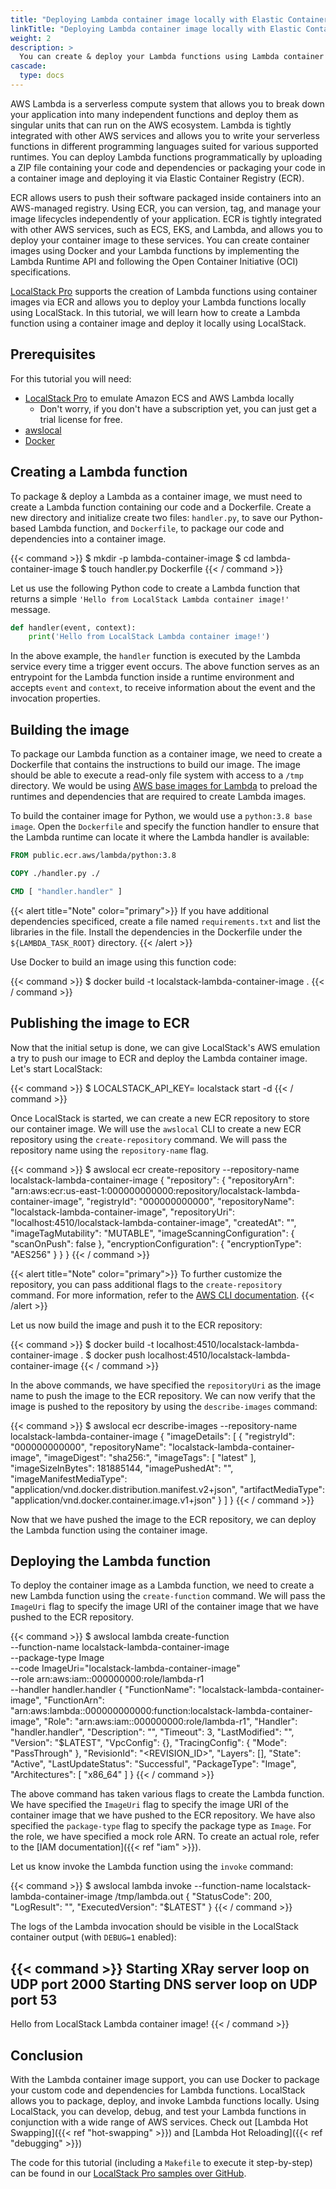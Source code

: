 ```yaml
---
title: "Deploying Lambda container image locally with Elastic Container Registry (ECR) using LocalStack"
linkTitle: "Deploying Lambda container image locally with Elastic Container Registry (ECR) using LocalStack"
weight: 2
description: >
  You can create & deploy your Lambda functions using Lambda container image by packaging your code and dependencies in a Docker image! Learn how you can create a Lambda container image using a local Elastic Container Registry (ECR) in LocalStack.
cascade:
  type: docs
---
```


AWS Lambda is a serverless compute system that allows you to break down your application into many independent functions and deploy them as singular units that can run on the AWS ecosystem. Lambda is tightly integrated with other AWS services and allows you to write your serverless functions in different programming languages suited for various supported runtimes. You can deploy Lambda functions programmatically by uploading a ZIP file containing your code and dependencies or packaging your code in a container image and deploying it via Elastic Container Registry (ECR).

ECR allows users to push their software packaged inside containers into an AWS-managed registry. Using ECR, you can version, tag, and manage your image lifecycles independently of your application. ECR is tightly integrated with other AWS services, such as ECS, EKS, and Lambda, and allows you to deploy your container image to these services. You can create container images using Docker and your Lambda functions by implementing the Lambda Runtime API and following the Open Container Initiative (OCI) specifications.

[LocalStack Pro](https://localstack.cloud) supports the creation of Lambda functions using container images via ECR and allows you to deploy your Lambda functions locally using LocalStack. In this tutorial, we will learn how to create a Lambda function using a container image and deploy it locally using LocalStack.

## Prerequisites

For this tutorial you will need:

- [LocalStack Pro](https://localstack.cloud/pricing/) to emulate Amazon ECS and AWS Lambda locally
  - Don't worry, if you don't have a subscription yet, you can just get a trial license for free.
- [awslocal](https://docs.localstack.cloud/integrations/aws-cli/#localstack-aws-cli-awslocal)
- [Docker](https://docker.io/)

## Creating a Lambda function

To package & deploy a Lambda as a container image, we must need to create a Lambda function containing our code and a Dockerfile. Create a new directory and initialize create two files: `handler.py`, to save our Python-based Lambda function, and `Dockerfile`, to package our code and dependencies into a container image.

{{< command >}}
$ mkdir -p lambda-container-image
$ cd lambda-container-image
$ touch handler.py Dockerfile
{{< / command >}}

Let us use the following Python code to create a Lambda function that returns a simple `'Hello from LocalStack Lambda container image!'` message.

```python
def handler(event, context):
    print('Hello from LocalStack Lambda container image!')
```

In the above example, the `handler` function is executed by the Lambda service every time a trigger event occurs. The above function serves as an entrypoint for the Lambda function inside a runtime environment and accepts `event` and `context`, to receive information about the event and the invocation properties.

## Building the image

To package our Lambda function as a container image, we need to create a Dockerfile that contains the instructions to build our image. The image should be able to execute a read-only file system with access to a `/tmp` directory. We would be using [AWS base images for Lambda](https://docs.aws.amazon.com/lambda/latest/dg/runtimes-images.html#runtimes-images-lp) to preload the runtimes and dependencies that are required to create Lambda images.

To build the container image for Python, we would use a `python:3.8 base image`. Open the `Dockerfile` and specify the function handler to ensure that the Lambda runtime can locate it where the Lambda handler is available:

```Dockerfile
FROM public.ecr.aws/lambda/python:3.8

COPY ./handler.py ./

CMD [ "handler.handler" ]
```

{{< alert title="Note" color="primary">}}
If you have additional dependencies specificed, create a file named `requirements.txt` and list the libraries in the file. Install the dependencies in the Dockerfile under the `${LAMBDA_TASK_ROOT}` directory.
{{< /alert >}}

Use Docker to build an image using this function code:

{{< command >}}
$ docker build -t localstack-lambda-container-image .
{{< / command >}}

## Publishing the image to ECR

Now that the initial setup is done, we can give LocalStack's AWS emulation a try to push our image to ECR and deploy the Lambda container image. Let's start LocalStack:

{{< command >}}
$ LOCALSTACK_API_KEY=<your-api-key> localstack start -d
{{< / command >}}

Once LocalStack is started, we can create a new ECR repository to store our container image. We will use the `awslocal` CLI to create a new ECR repository using the `create-repository` command. We will pass the repository name using the `repository-name` flag.

{{< command >}}
$ awslocal ecr create-repository --repository-name localstack-lambda-container-image
{
    "repository": {
        "repositoryArn": "arn:aws:ecr:us-east-1:000000000000:repository/localstack-lambda-container-image",
        "registryId": "000000000000",
        "repositoryName": "localstack-lambda-container-image",
        "repositoryUri": "localhost:4510/localstack-lambda-container-image",
        "createdAt": "<timestamp>",
        "imageTagMutability": "MUTABLE",
        "imageScanningConfiguration": {
            "scanOnPush": false
        },
        "encryptionConfiguration": {
            "encryptionType": "AES256"
        }
    }
}
{{< / command >}}

{{< alert title="Note" color="primary">}}
To further customize the repository, you can pass additional flags to the `create-repository` command. For more information, refer to the [AWS CLI documentation](https://docs.aws.amazon.com/cli/latest/reference/ecr/create-repository.html).
{{< /alert >}}

Let us now build the image and push it to the ECR repository:

{{< command >}}
$ docker build -t localhost:4510/localstack-lambda-container-image .
$ docker push localhost:4510/localstack-lambda-container-image
{{< / command >}}

In the above commands, we have specified the `repositoryUri` as the image name to push the image to the ECR repository. We can now verify that the image is pushed to the repository by using the `describe-images` command:

{{< command >}}
$ awslocal ecr describe-images --repository-name localstack-lambda-container-image
{
    "imageDetails": [
        {
            "registryId": "000000000000",
            "repositoryName": "localstack-lambda-container-image",
            "imageDigest": "sha256:<digest>",
            "imageTags": [
                "latest"
            ],
            "imageSizeInBytes": 181885144,
            "imagePushedAt": "<timestamp>",
            "imageManifestMediaType": "application/vnd.docker.distribution.manifest.v2+json",
            "artifactMediaType": "application/vnd.docker.container.image.v1+json"
        }
    ]
}
{{< / command >}}

Now that we have pushed the image to the ECR repository, we can deploy the Lambda function using the container image.

## Deploying the Lambda function

To deploy the container image as a Lambda function, we need to create a new Lambda function using the `create-function` command. We will pass the `ImageUri` flag to specify the image URI of the container image that we have pushed to the ECR repository.

{{< command >}}
$ awslocal lambda create-function \
    --function-name localstack-lambda-container-image \
    --package-type Image \
    --code ImageUri="localstack-lambda-container-image" \
    --role arn:aws:iam::000000000:role/lambda-r1 \
    --handler handler.handler
{
    "FunctionName": "localstack-lambda-container-image",
    "FunctionArn": "arn:aws:lambda:<REGION>:000000000000:function:localstack-lambda-container-image",
    "Role": "arn:aws:iam::000000000:role/lambda-r1",
    "Handler": "handler.handler",
    "Description": "",
    "Timeout": 3,
    "LastModified": "<TIMESTAMP>",
    "Version": "$LATEST",
    "VpcConfig": {},
    "TracingConfig": {
        "Mode": "PassThrough"
    },
    "RevisionId": "<REVISION_ID>",
    "Layers": [],
    "State": "Active",
    "LastUpdateStatus": "Successful",
    "PackageType": "Image",
    "Architectures": [
        "x86_64"
    ]
}
{{< / command >}}

The above command has taken various flags to create the Lambda function. We have specified the `ImageUri` flag to specify the image URI of the container image that we have pushed to the ECR repository. We have also specified the `package-type` flag to specify the package type as `Image`. For the role, we have specified a mock role ARN. To create an actual role, refer to the [IAM documentation]({{< ref "iam" >}}).

Let us know invoke the Lambda function using the `invoke` command:

{{< command >}}
$ awslocal lambda invoke --function-name localstack-lambda-container-image /tmp/lambda.out
{
    "StatusCode": 200,
    "LogResult": "",
    "ExecutedVersion": "$LATEST"
}
{{< / command >}}

The logs of the Lambda invocation should be visible in the LocalStack container output (with `DEBUG=1` enabled):

{{< command >}}
Starting XRay server loop on UDP port 2000
Starting DNS server loop on UDP port 53
-----
Hello from LocalStack Lambda container image!
{{< / command >}}

## Conclusion

With the Lambda container image support, you can use Docker to package your custom code and dependencies for Lambda functions. LocalStack allows you to package, deploy, and invoke Lambda functions locally. Using LocalStack, you can develop, debug, and test your Lambda functions in conjunction with a wide range of AWS services. Check out [Lambda Hot Swapping]({{< ref "hot-swapping" >}}) and [Lambda Hot Reloading]({{< ref "debugging" >}})

The code for this tutorial (including a `Makefile` to execute it step-by-step) can be found in our [LocalStack Pro samples over GitHub](https://github.com/localstack/localstack-pro-samples/tree/master/lambda-container-image).
